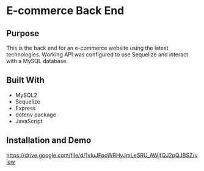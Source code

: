 # E-commerce Back End 

## Purpose
This is the back end for an e-commerce website using the latest technologies. Working API was configured to use Sequelize and interact with a MySQL database. 

## Built With
* MySQL2
* Sequelize
* Express
* dotenv package
* JavaScript

## Installation and Demo
https://drive.google.com/file/d/1vIuJFpoWRHyJmLeSRU_AWjfQJ2pQJBSZ/view
